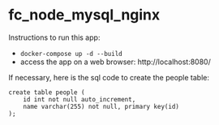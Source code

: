 ﻿# fc_node_mysql_nginx
 
 Instructions to run this app:
 - ```docker-compose up -d --build```
 - access the app on a web browser: http://localhost:8080/

If necessary, here is the sql code to create the people table:
```
create table people (
    id int not null auto_increment, 
    name varchar(255) not null, primary key(id)
);
```

